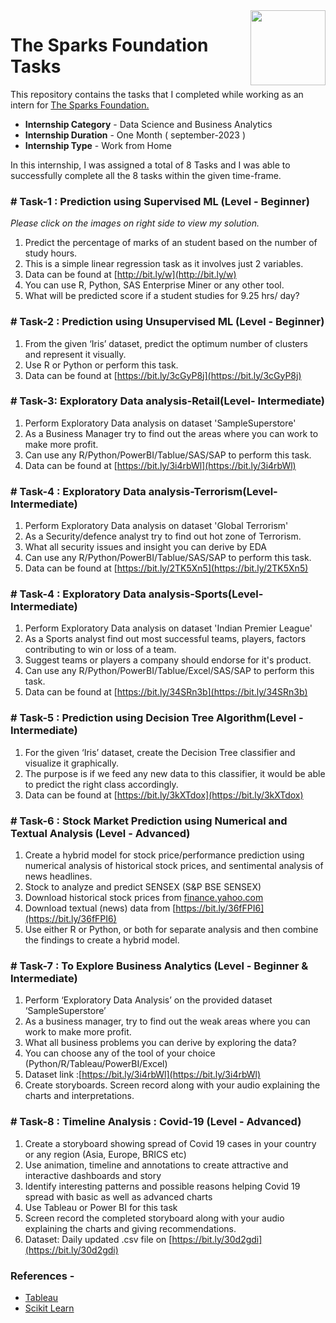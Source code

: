<img align = right height = 120 width = 120 src = https://www.thesparksfoundationsingapore.org/images/logo_small.png>

#  The Sparks Foundation Tasks


This repository contains the tasks that I completed while working as an intern for [The Sparks Foundation.](https://www.thesparksfoundationsingapore.org/)
- **Internship Category** - Data Science and Business Analytics
- **Internship Duration** - One Month ( september-2023 )
- **Internship Type** - Work from Home

In this internship, I was assigned a total of 8 Tasks and I was able to successfully complete all the 8 tasks within the given time-frame.



### # Task-1 : Prediction using Supervised ML (Level - Beginner)
_Please click on the images on right side to view my solution._

1. Predict the percentage of marks of an student based on the number of study hours.
1. This is a simple linear regression task as it involves just 2 variables.
1. Data can be found at [http://bit.ly/w](http://bit.ly/w)
1. You can use R, Python, SAS Enterprise Miner or any other tool.
1. What will be predicted score if a student studies for 9.25 hrs/ day?



### # Task-2 : Prediction using Unsupervised ML (Level - Beginner)

1. From the given ‘Iris’ dataset, predict the optimum number of clusters and represent it visually.
1. Use R or Python or perform this task.
1. Data can be found at [https://bit.ly/3cGyP8j](https://bit.ly/3cGyP8j)
   
### # Task-3: Exploratory Data analysis-Retail(Level- Intermediate)
  
1. Perform  Exploratory Data analysis on dataset 'SampleSuperstore'
1. As a Business Manager try to find out the areas where you can work to make more profit.
2. Can use any R/Python/PowerBI/Tablue/SAS/SAP to perform this task.
1. Data can be found at [https://bit.ly/3i4rbWl](https://bit.ly/3i4rbWl)

   
### # Task-4 : Exploratory Data analysis-Terrorism(Level- Intermediate)
 1. Perform  Exploratory Data analysis on dataset 'Global Terrorism'
 1. As a Security/defence analyst try to find out hot zone of Terrorism.
 2. What all security issues and insight you can derive by EDA
 3. Can use any R/Python/PowerBI/Tablue/SAS/SAP to perform this task.
 1. Data can be found at [https://bit.ly/2TK5Xn5](https://bit.ly/2TK5Xn5)

### # Task-4 : Exploratory Data analysis-Sports(Level- Intermediate)
 1. Perform  Exploratory Data analysis on dataset 'Indian Premier League'
 1. As a Sports analyst find out most successful teams, players, factors contributing to win or loss of a team.
 2. Suggest teams or players a company should endorse for it's product.
 3. Can use any R/Python/PowerBI/Tablue/Excel/SAS/SAP to perform this task.
 1. Data can be found at [https://bit.ly/34SRn3b](https://bit.ly/34SRn3b)

### # Task-5 : Prediction using Decision Tree Algorithm(Level - Intermediate)

1. For the given ‘Iris’ dataset, create the Decision Tree classifier and visualize it graphically.
1. The purpose is if we feed any new data to this classifier, it would be able to predict the right class accordingly.
1. Data can be found at [https://bit.ly/3kXTdox](https://bit.ly/3kXTdox)

### # Task-6 : Stock Market Prediction using Numerical and Textual Analysis (Level - Advanced)

1. Create a hybrid model for stock price/performance prediction using numerical analysis of historical stock prices, and sentimental analysis of news headlines.
1. Stock to analyze and predict SENSEX (S&P BSE SENSEX)
1. Download historical stock prices from [finance.yahoo.com](https://finance.yahoo.com/?guccounter=1)
1. Download textual (news) data from [https://bit.ly/36fFPI6](https://bit.ly/36fFPI6)
1. Use either R or Python, or both for separate analysis and then combine the findings to create a hybrid model.

### # Task-7 : To Explore Business Analytics (Level - Beginner & Intermediate)

1. Perform ‘Exploratory Data Analysis’ on the provided dataset ‘SampleSuperstore’
1. As a business manager, try to find out the weak areas where you can work to make more profit.
1. What all business problems you can derive by exploring the data?
1. You can choose any of the tool of your choice (Python/R/Tableau/PowerBI/Excel)
1. Dataset link :[https://bit.ly/3i4rbWl](https://bit.ly/3i4rbWl)
1. Create storyboards. Screen record along with your audio explaining the charts and interpretations.

### # Task-8 : Timeline Analysis : Covid-19 (Level - Advanced)

1. Create a storyboard showing spread of Covid 19 cases in your country or any region (Asia, Europe, BRICS etc)
1. Use animation, timeline and annotations to create attractive and interactive dashboards and story
1. Identify interesting patterns and possible reasons helping Covid 19 spread with basic as well as advanced charts
1. Use Tableau or Power BI for this task
1. Screen record the completed storyboard along with your audio explaining the charts and giving recommendations.
1. Dataset: Daily updated .csv file on [https://bit.ly/30d2gdi](https://bit.ly/30d2gdi)


 ### References -
 - [Tableau](https://help.tableau.com/v2018.3/offline/en-us/tableau_desktop.pdf) 
 - [Scikit Learn](https://scikit-learn.org/stable/)
 







